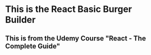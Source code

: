# This is the React Basic Burger Builder

## This is from the Udemy Course "React - The Complete Guide"
